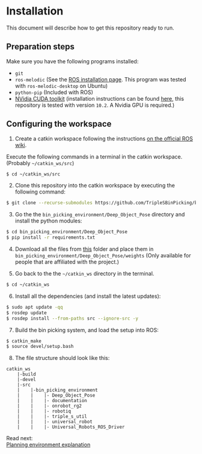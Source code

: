 # Installation
This document will describe how to get this repository ready to run.
## Preparation steps
Make sure you have the following programs installed:
 - `git` 
 - `ros-melodic` (See the [ROS installation page](http://wiki.ros.org/ROS/Installation). This program was tested with `ros-melodic-desktop` on Ubuntu)
 - `python-pip` (Included with ROS)
 - [NVidia CUDA toolkit](https://developer.nvidia.com/cuda-10.2-download-archive) (installation instructions can be found [here](https://docs.nvidia.com/cuda/archive/10.2/cuda-installation-guide-linux/index.html), this repository is tested with version `10.2`. A Nvidia GPU is required.)

## Configuring the workspace
1. Create a catkin workspace following the instructions [on the official ROS wiki](http://wiki.ros.org/ROS/Tutorials/InstallingandConfiguringROSEnvironment).

Execute the following commands in a terminal in the catkin workspace. (Probably `~/catkin_ws/src`)
```bash
$ cd ~/catkin_ws/src
```

2. Clone this repository into the catkin workspace by executing the following command:
```bash
$ git clone --recurse-submodules https://github.com/TripleSBinPicking/bin_picking_environment.git
```

3. Go the the `bin_picking_environment/Deep_Object_Pose` directory and install the python modules:

```bash
$ cd bin_picking_environment/Deep_Object_Pose
$ pip install -r requirements.txt
```

4. Download all the files from [this](https://bit.ly/3S-ABWAC-WEIGHTS) folder and place them in `bin_picking_environment/Deep_Object_Pose/weights` (Only available for people that are affiliated with the project.)

5. Go back to the the `~/catkin_ws` directory in the terminal.
```bash
$ cd ~/catkin_ws
```

6. Install all the dependencies (and install the latest updates):
```bash
$ sudo apt update -qq
$ rosdep update
$ rosdep install --from-paths src --ignore-src -y
```

7. Build the bin picking system, and load the setup into ROS:
```bash
$ catkin_make
$ source devel/setup.bash
```

8. The file structure should look like this:
```
catkin_ws
    |-build
    |-devel
    |-src
    |    |-bin_picking_environment
    |    |    |- Deep_Object_Pose
    |    |    |- documentation
    |    |    |- onrobot_rg2
    |    |    |- robotiq
    |    |    |- triple_s_util
    |    |    |- universal_robot
    |    |    |- Universal_Robots_ROS_Driver
```

Read next:  
[Planning environment explanation](Planning%20Environment%20Explanation.md)

